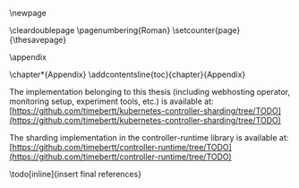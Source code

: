 \newpage

\cleardoublepage
\pagenumbering{Roman}
\setcounter{page}{\thesavepage}

\appendix

\chapter*{Appendix}
\addcontentsline{toc}{chapter}{Appendix}

The implementation belonging to this thesis (including webhosting operator, monitoring setup, experiment tools, etc.) is available at:  
[https://github.com/timebertt/kubernetes-controller-sharding/tree/TODO](https://github.com/timebertt/kubernetes-controller-sharding/tree/TODO)

The sharding implementation in the controller-runtime library is available at:  
[https://github.com/timebertt/controller-runtime/tree/TODO](https://github.com/timebertt/controller-runtime/tree/TODO)

\todo[inline]{insert final references}
